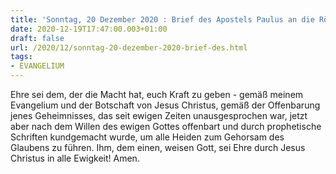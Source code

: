```yaml
---
title: 'Sonntag, 20 Dezember 2020 : Brief des Apostels Paulus an die Römer 16,25-27.'
date: 2020-12-19T17:47:00.003+01:00
draft: false
url: /2020/12/sonntag-20-dezember-2020-brief-des.html
tags: 
- EVANGELIUM
---
```


Ehre sei dem, der die Macht hat, euch Kraft zu geben - gemäß meinem Evangelium und der Botschaft von Jesus Christus, gemäß der Offenbarung jenes Geheimnisses, das seit ewigen Zeiten unausgesprochen war, jetzt aber nach dem Willen des ewigen Gottes offenbart und durch prophetische Schriften kundgemacht wurde, um alle Heiden zum Gehorsam des Glaubens zu führen. Ihm, dem einen, weisen Gott, sei Ehre durch Jesus Christus in alle Ewigkeit! Amen.